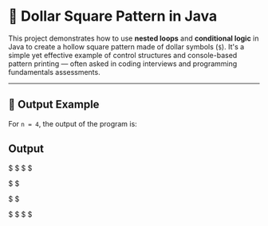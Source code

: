 # 💠 Dollar Square Pattern in Java

This project demonstrates how to use **nested loops** and **conditional logic** in Java to create a hollow square pattern made of dollar symbols (`$`). It's a simple yet effective example of control structures and console-based pattern printing — often asked in coding interviews and programming fundamentals assessments.

---

## 🧩 Output Example

For `n = 4`, the output of the program is:

## Output

$ $ $ $

$     $

$     $

$ $ $ $